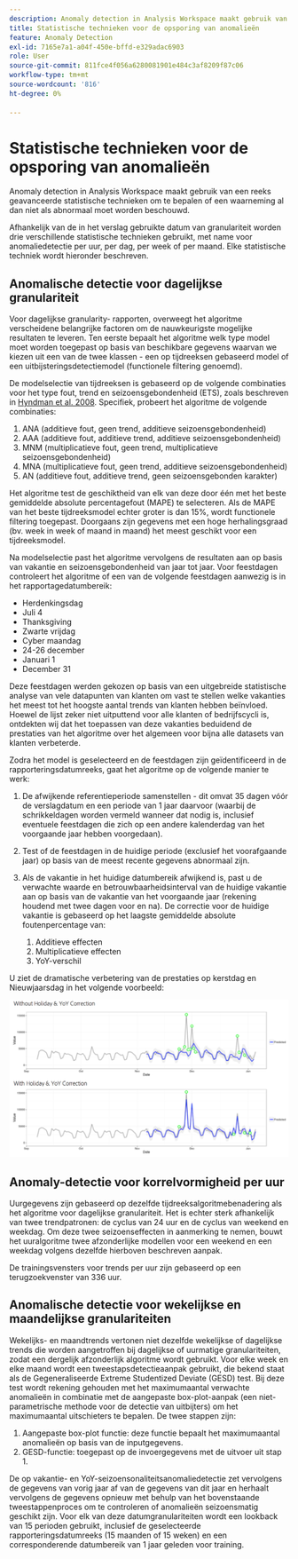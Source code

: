 ```yaml
---
description: Anomaly detection in Analysis Workspace maakt gebruik van een reeks geavanceerde statistische technieken om te bepalen of een waarneming al dan niet als abnormaal moet worden beschouwd.
title: Statistische technieken voor de opsporing van anomalieën
feature: Anomaly Detection
exl-id: 7165e7a1-a04f-450e-bffd-e329adac6903
role: User
source-git-commit: 811fce4f056a6280081901e484c3af8209f87c06
workflow-type: tm+mt
source-wordcount: '816'
ht-degree: 0%

---
```


# Statistische technieken voor de opsporing van anomalieën

Anomaly detection in Analysis Workspace maakt gebruik van een reeks geavanceerde statistische technieken om te bepalen of een waarneming al dan niet als abnormaal moet worden beschouwd.

Afhankelijk van de in het verslag gebruikte datum van granulariteit worden drie verschillende statistische technieken gebruikt, met name voor anomaliedetectie per uur, per dag, per week of per maand. Elke statistische techniek wordt hieronder beschreven.

## Anomalische detectie voor dagelijkse granulariteit

Voor dagelijkse granularity- rapporten, overweegt het algoritme verscheidene belangrijke factoren om de nauwkeurigste mogelijke resultaten te leveren. Ten eerste bepaalt het algoritme welk type model moet worden toegepast op basis van beschikbare gegevens waarvan we kiezen uit een van de twee klassen - een op tijdreeksen gebaseerd model of een uitbijsteringsdetectiemodel (functionele filtering genoemd).

De modelselectie van tijdreeksen is gebaseerd op de volgende combinaties voor het type fout, trend en seizoensgebondenheid (ETS), zoals beschreven in [Hyndman et al. 2008](https://www.springer.com/us/book/9783540719168). Specifiek, probeert het algoritme de volgende combinaties:

1. ANA (additieve fout, geen trend, additieve seizoensgebondenheid)
1. AAA (additieve fout, additieve trend, additieve seizoensgebondenheid)
1. MNM (multiplicatieve fout, geen trend, multiplicatieve seizoensgebondenheid)
1. MNA (multiplicatieve fout, geen trend, additieve seizoensgebondenheid)
1. AN (additieve fout, additieve trend, geen seizoensgebonden karakter)

Het algoritme test de geschiktheid van elk van deze door één met het beste gemiddelde absolute percentagefout (MAPE) te selecteren. Als de MAPE van het beste tijdreeksmodel echter groter is dan 15%, wordt functionele filtering toegepast. Doorgaans zijn gegevens met een hoge herhalingsgraad (bv. week in week of maand in maand) het meest geschikt voor een tijdreeksmodel.

Na modelselectie past het algoritme vervolgens de resultaten aan op basis van vakantie en seizoensgebondenheid van jaar tot jaar. Voor feestdagen controleert het algoritme of een van de volgende feestdagen aanwezig is in het rapportagedatumbereik:

* Herdenkingsdag
* Juli 4
* Thanksgiving
* Zwarte vrijdag
* Cyber maandag
* 24-26 december
* Januari 1
* December 31

Deze feestdagen werden gekozen op basis van een uitgebreide statistische analyse van vele datapunten van klanten om vast te stellen welke vakanties het meest tot het hoogste aantal trends van klanten hebben beïnvloed. Hoewel de lijst zeker niet uitputtend voor alle klanten of bedrijfscycli is, ontdekten wij dat het toepassen van deze vakanties beduidend de prestaties van het algoritme over het algemeen voor bijna alle datasets van klanten verbeterde.

Zodra het model is geselecteerd en de feestdagen zijn geïdentificeerd in de rapporteringsdatumreeks, gaat het algoritme op de volgende manier te werk:

1. De afwijkende referentieperiode samenstellen - dit omvat 35 dagen vóór de verslagdatum en een periode van 1 jaar daarvoor (waarbij de schrikkeldagen worden vermeld wanneer dat nodig is, inclusief eventuele feestdagen die zich op een andere kalenderdag van het voorgaande jaar hebben voorgedaan).
1. Test of de feestdagen in de huidige periode (exclusief het voorafgaande jaar) op basis van de meest recente gegevens abnormaal zijn.
1. Als de vakantie in het huidige datumbereik afwijkend is, past u de verwachte waarde en betrouwbaarheidsinterval van de huidige vakantie aan op basis van de vakantie van het voorgaande jaar (rekening houdend met twee dagen voor en na). De correctie voor de huidige vakantie is gebaseerd op het laagste gemiddelde absolute foutenpercentage van:

   1. Additieve effecten
   1. Multiplicatieve effecten
   1. YoY-verschil

U ziet de dramatische verbetering van de prestaties op kerstdag en Nieuwjaarsdag in het volgende voorbeeld:

![Twee lijngrafieken die prestatiesveranderingen met en zonder vakantieprestaties tonen.](assets/anomaly_statistics.png)

## Anomaly-detectie voor korrelvormigheid per uur

Uurgegevens zijn gebaseerd op dezelfde tijdreeksalgoritmebenadering als het algoritme voor dagelijkse granulariteit. Het is echter sterk afhankelijk van twee trendpatronen: de cyclus van 24 uur en de cyclus van weekend en weekdag. Om deze twee seizoenseffecten in aanmerking te nemen, bouwt het uuralgoritme twee afzonderlijke modellen voor een weekend en een weekdag volgens dezelfde hierboven beschreven aanpak.

De trainingsvensters voor trends per uur zijn gebaseerd op een terugzoekvenster van 336 uur.

## Anomalische detectie voor wekelijkse en maandelijkse granulariteiten

Wekelijks- en maandtrends vertonen niet dezelfde wekelijkse of dagelijkse trends die worden aangetroffen bij dagelijkse of uurmatige granulariteiten, zodat een dergelijk afzonderlijk algoritme wordt gebruikt. Voor elke week en elke maand wordt een tweestapsdetectieaanpak gebruikt, die bekend staat als de Gegeneraliseerde Extreme Studentized Deviate (GESD) test. Bij deze test wordt rekening gehouden met het maximumaantal verwachte anomalieën in combinatie met de aangepaste box-plot-aanpak (een niet-parametrische methode voor de detectie van uitbijters) om het maximumaantal uitschieters te bepalen. De twee stappen zijn:

1. Aangepaste box-plot functie: deze functie bepaalt het maximumaantal anomalieën op basis van de inputgegevens.
1. GESD-functie: toegepast op de invoergegevens met de uitvoer uit stap 1.

De op vakantie- en YoY-seizoensonaliteitsanomaliedetectie zet vervolgens de gegevens van vorig jaar af van de gegevens van dit jaar en herhaalt vervolgens de gegevens opnieuw met behulp van het bovenstaande tweestappenproces om te controleren of anomalieën seizoensmatig geschikt zijn. Voor elk van deze datumgranulariteiten wordt een lookback van 15 perioden gebruikt, inclusief de geselecteerde rapporteringsdatumreeks (15 maanden of 15 weken) en een corresponderende datumbereik van 1 jaar geleden voor training.
